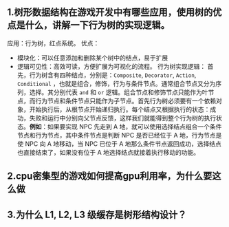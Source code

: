 ## 1.树形数据结构在游戏开发中有哪些应用，使用树的优点是什么，讲解一下行为树的实现逻辑。

应用：行为树，红点系统。
优点：
+ 模块化：可以任意添加和删除某个树中的结点，易于扩展
+ 逻辑可见性：高效可读，方便扩展为可视化的流程。
行为树实现逻辑：
首先，行为树含有四种结点，分别是：`Composite`, `Decorator`, `Action`, `Conditional` ，也就是组合，修饰，行为与条件节点。通常组合节点又分为序列，选择。其分别代表 `and` 和 `or` 逻辑。组合节点和修饰节点只能作为叶节点，而行为节点和条件节点只能作为子节点。首先行为树必须要有一个依赖对象，开始执行后，从根节点开始递归执行。每个结点又根据执行的状态：成功，失败和运行中分别向父节点反馈，这样我们就能得到整个行为树的执行状态。**例如**：如果要实现 NPC 先走到 A 地，就可以使用选择结点组合一个条件节点和行为节点，其中条件节点是判断 NPC 是否已经位于 A 地，行为节点是使 NPC 向 A 地移动，当 NPC 已位于 A 地那么条件节点返回成功，选择结点也直接结束了，如果没有位于 A 地选择结点就接着执行移动的功能。
## 2.cpu密集型的游戏如何提高gpu利用率，为什么要这么做



## 3.为什么 L1, L2, L3 级缓存是树形结构设计？


